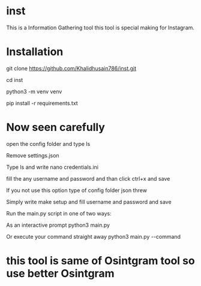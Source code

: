 # inst 
This is a Information Gathering tool 
this tool is special making for Instagram.

# Installation

git clone https://github.com/Khalidhusain786/inst.git

cd inst

python3 -m venv venv

pip install -r requirements.txt

# Now seen carefully

open the config folder and  type ls

Remove  settings.json

Type ls and write nano credentials.ini

fill the any username and password and than click ctrl+x and save 

If you not use this option type of config folder json threw

Simply write make setup and fill username and password and save

Run the main.py script in one of two ways:

As an interactive prompt python3 main.py <target username>
  
Or execute your command straight away python3 main.py <target username> --command <command>
  

# this tool is same of Osintgram tool so use better Osintgram
  
  

